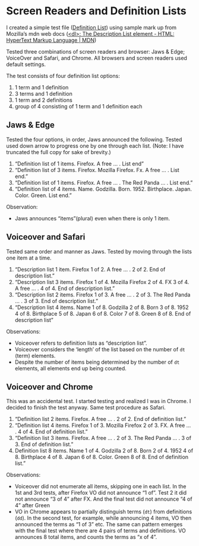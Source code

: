 # Screen Readers and Definition Lists

I created a simple test file  ([Definition List](https://codepen.io/tjameswhite/full/KKBaNaM))  using sample mark up from Mozilla’s mdn web docs ([&lt;dl&gt;: The Description List element - HTML: HyperText Markup Language | MDN](https://developer.mozilla.org/en-US/docs/Web/HTML/Element/dl))

Tested three combinations of screen readers and browser: Jaws & Edge; VoiceOver and Safari, and Chrome. All browsers and screen readers used default settings. 

The test consists of four definition list options: 
1. 1 term and 1 definition 
2. 3 terms and 1 definition
3. 1 term and 2 definitions
4. group of 4 consisting of 1 term and 1 definition each

## Jaws & Edge

Tested the four options, in order, Jaws announced the following. Tested used down arrow to progress one by one through each list. 
(Note: I have truncated the full copy for sake of brevity.) 

1. “Definition list of 1 items. Firefox. A free … . List end”
2. “Definition list of 3 items. Firefox. Mozilla Firefox. Fx. A free … . List end.”
3. “Definition list of 1 items. Firefox. A free … . The Red Panda … . List end.”
4. “Definition list of 4 items. Name. Godzilla. Born. 1952. Birthplace. Japan. Color. Green. List end.”

Observation: 
- Jaws announces “items”(plural) even when there is only 1 item.
## Voiceover and Safari

Tested same order and manner as Jaws. Tested by moving through the lists one item at a time. 

1. “Description list 1 item. Firefox 1 of 2. A free … . 2 of 2. End of description list.”
2. “Description list 3 items. Firefox 1 of 4. Mozilla Firefox 2 of 4. FX 3 of 4. A free … . 4 of 4. End of description list.”
3. “Description list 2 items. Firefox 1 of 3. A free … . 2 of 3. The Red Panda … . 3 of 3. End of description list.”
4. “Description list 4 items. Name 1 of 8. Godzilla 2 of 8. Born 3 of 8. 1952 4 of 8. Birthplace 5 of 8. Japan 6 of 8. Color 7 of 8. Green 8 of 8. End of description list”

Observations:
- Voiceover refers to definition lists as “description list”.
- Voiceover considers the ‘length’ of the list based on the number of `dt` (term) elements. 
- Despite the number of items being determined by the number of `dt` elements, all elements end up being counted. 

## Voiceover and Chrome

This was an accidental test. I started testing and realized I was in Chrome. I decided to finish the test anyway. Same test procedure as Safari.

1. “Definition list 2 items. Firefox. A free … . 2 of 2. End of definition list.”
2. “Definition list 4 items. Firefox 1 of 3. Mozilla Firefox 2 of 3. FX. A free … . 4 of 4. End of definition list.”
3. “Definition list 3 items. Firefox. A free … . 2 of 3. The Red Panda … . 3 of 3. End of definition list.”
4. Definition list 8 items. Name 1 of 4. Godzilla 2 of 8. Born 2 of 4. 1952 4 of 8. Birthplace 4 of 8. Japan 6 of 8. Color. Green 8 of 8. End of definition list.”

Observations:
- Voiceover did not enumerate all items, skipping one in each list. In the 1st and 3rd tests, after Firefox VO did not announce “1 of”. Test 2 it did not announce “3 of 4” after FX. And the final test did not announce “4 of 4” after Green 
- VO in Chrome appears to partially distinguish terms (`dt`) from definitions (`dd`). In the second test, for example, while announcing 4 items, VO then announced the terms as “1 of 3” etc. The same can pattern emerges with the final test where there are 4 pairs of terms and definitions. VO announces 8 total items, and counts the terms as “x of 4”. 
